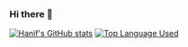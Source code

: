 ### Hi there 👋

<!--
**Ikwnhanif/ikwnhanif** is a ✨ _special_ ✨ repository because its `README.md` (this file) appears on your GitHub profile.

Here are some ideas to get you started:

- 🔭 I’m currently working on ...
- 🌱 I’m currently learning ...
- 👯 I’m looking to collaborate on ...
- 🤔 I’m looking for help with ...
- 💬 Ask me about ...
- 📫 How to reach me: ...
- 😄 Pronouns: ...
- ⚡ Fun fact: ...
-->
[![Hanif's GitHub stats](https://github-readme-stats.vercel.app/api?username=ikwnhanif&theme=dark)](https://github.com/anuraghazra/github-readme-stats)
[![Top Language Used](https://github-readme-stats.vercel.app/api/top-langs/?username=ikwnhanif&layout=compact&theme=dark)](https://github.com/anuraghazra/github-readme-stats)
